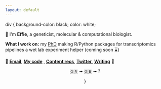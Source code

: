 ```yaml
---
layout: default
---
```


div {
  background-color: black;
  color: white;



💟 I'm **Effie**, a geneticist, molecular & computational biologist. 

**What I work on:** 
my [PhD](https://gtr.ukri.org/projects?ref=studentship-2273599)
making R/Python packages for transcriptomics pipelines
a wet lab experiment helper (coming soon ⌛)


🚀 **[Email](mailto:effieklimi@icloud.com)**, **[My code](https://github.com/effieklimi)** ,  **[Content recs](https://github.com/effieklimi/content-recs)**, **[Twitter](http://twitter.com/heffiemetal)**, **[Writing](http://effieklimi.substack.com)** 💫
  


<div align="center">
  🇬🇷 ➟ 🇬🇧 ➟ ?
  
  
  
}
  
  
  
  
  
  
  
  
  
  
  
  
  
</div>
